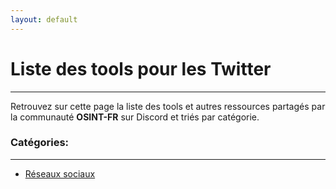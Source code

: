 ```yaml
---
layout: default
---
```


# Liste des tools pour les Twitter

---

Retrouvez sur cette page la liste des tools et autres ressources partagés par la communauté **OSINT-FR** sur Discord et triés par catégorie.

### Catégories:

---

- [Réseaux sociaux](/tools/socialnetwork/index.html)


